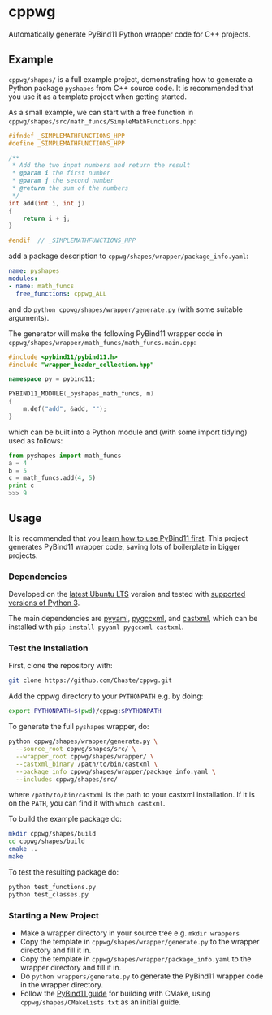 # cppwg

Automatically generate PyBind11 Python wrapper code for C++ projects.

## Example

`cppwg/shapes/` is a full example project, demonstrating how to generate a Python package `pyshapes` from 
C++ source code. It is recommended that you use it as a template project when getting started.

As a small example, we can start with a free function in `cppwg/shapes/src/math_funcs/SimpleMathFunctions.hpp`:
```c++
#ifndef _SIMPLEMATHFUNCTIONS_HPP
#define _SIMPLEMATHFUNCTIONS_HPP

/**
 * Add the two input numbers and return the result
 * @param i the first number
 * @param j the second number
 * @return the sum of the numbers
 */
int add(int i, int j)
{
    return i + j;
}

#endif  // _SIMPLEMATHFUNCTIONS_HPP
```

add a package description to `cppwg/shapes/wrapper/package_info.yaml`:

```yaml
name: pyshapes
modules:
- name: math_funcs
  free_functions: cppwg_ALL
```

and do `python cppwg/shapes/wrapper/generate.py` (with some suitable arguments).

The generator will make the following PyBind11 wrapper code in `cppwg/shapes/wrapper/math_funcs/math_funcs.main.cpp`:
```c++
#include <pybind11/pybind11.h>
#include "wrapper_header_collection.hpp"

namespace py = pybind11;

PYBIND11_MODULE(_pyshapes_math_funcs, m)
{
    m.def("add", &add, "");
}
```

which can be built into a Python module and (with some import tidying) used as follows:
```python
from pyshapes import math_funcs
a = 4
b = 5
c = math_funcs.add(4, 5)
print c
>>> 9
```

## Usage
It is recommended that you [learn how to use PyBind11 first](https://pybind11.readthedocs.io/en/stable/). This project 
generates PyBind11 wrapper code, saving lots of boilerplate in bigger projects.

### Dependencies
Developed on the [latest Ubuntu LTS](https://ubuntu.com/about/release-cycle)
version and tested with [supported versions of Python 3](https://devguide.python.org/versions/).

The main dependencies are [pyyaml](https://github.com/yaml/pyyaml), 
[pygccxml](https://github.com/CastXML/pygccxml), and [castxml](https://github.com/CastXML/CastXML), 
which can be installed with `pip install pyyaml pygccxml castxml`.

### Test the Installation
First, clone the repository with:

```bash
git clone https://github.com/Chaste/cppwg.git
```

Add the cppwg directory to your `PYTHONPATH` e.g. by doing:

```bash
export PYTHONPATH=$(pwd)/cppwg:$PYTHONPATH
```

To generate the full `pyshapes` wrapper, do:

```bash
python cppwg/shapes/wrapper/generate.py \
  --source_root cppwg/shapes/src/ \
  --wrapper_root cppwg/shapes/wrapper/ \
  --castxml_binary /path/to/bin/castxml \
  --package_info cppwg/shapes/wrapper/package_info.yaml \
  --includes cppwg/shapes/src/
```

where `/path/to/bin/castxml` is the path to your castxml installation. 
If it is on the `PATH`, you can find it with `which castxml`.

To build the example package do:

```bash
mkdir cppwg/shapes/build
cd cppwg/shapes/build
cmake ..
make
```

To test the resulting package do:

```bash
python test_functions.py 
python test_classes.py 
```

### Starting a New Project
* Make a wrapper directory in your source tree e.g. `mkdir wrappers`
* Copy the template in `cppwg/shapes/wrapper/generate.py` to the wrapper directory and fill it in.
* Copy the template in `cppwg/shapes/wrapper/package_info.yaml` to the wrapper directory and fill it in.
* Do `python wrappers/generate.py` to generate the PyBind11 wrapper code in the wrapper directory.
* Follow the [PyBind11 guide](https://pybind11.readthedocs.io/en/stable/compiling.html) for building with CMake, using `cppwg/shapes/CMakeLists.txt` as an initial guide.
